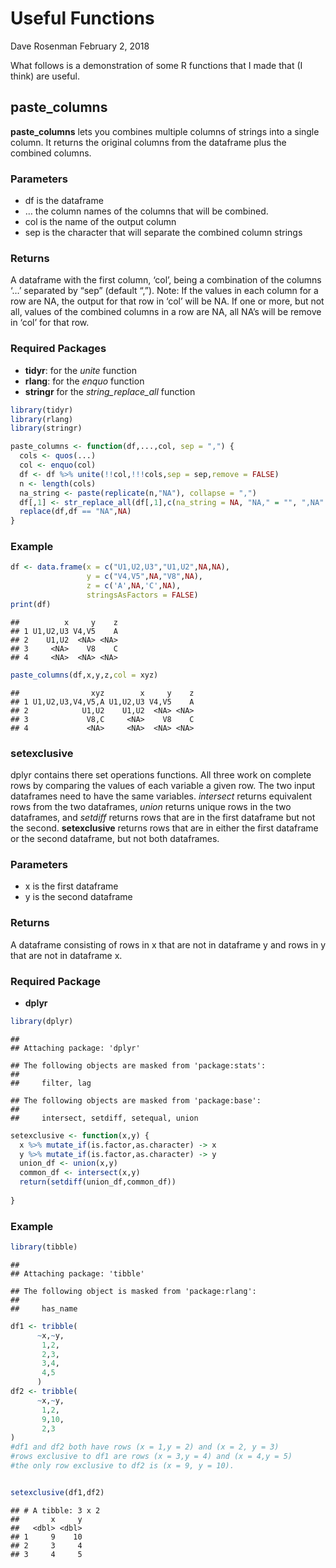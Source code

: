 Useful Functions
================
Dave Rosenman
February 2, 2018

What follows is a demonstration of some R functions that I made that (I
think) are useful.

## paste\_columns

**paste\_columns** lets you combines multiple columns of strings into a
single column. It returns the original columns from the dataframe plus
the combined columns.

### Parameters

  - df is the dataframe
  - … the column names of the columns that will be combined.
  - col is the name of the output column
  - sep is the character that will separate the combined column strings

### Returns

A dataframe with the first column, ‘col’, being a combination of the
columns ‘…’ separated by “sep” (default “,”). Note: If the values in
each column for a row are NA, the output for that row in ‘col’ will be
NA. If one or more, but not all, values of the combined columns in a row
are NA, all NA’s will be remove in ‘col’ for that row.

### Required Packages

  - **tidyr**: for the *unite* function
  - **rlang**: for the *enquo* function
  - **stringr** for the *string\_replace\_all* function

<!-- end list -->

``` r
library(tidyr)
library(rlang)
library(stringr)

paste_columns <- function(df,...,col, sep = ",") {
  cols <- quos(...)
  col <- enquo(col)
  df <- df %>% unite(!!col,!!!cols,sep = sep,remove = FALSE)
  n <- length(cols) 
  na_string <- paste(replicate(n,"NA"), collapse = ",")
  df[,1] <- str_replace_all(df[,1],c(na_string = NA, "NA," = "", ",NA" = ""))
  replace(df,df == "NA",NA)
}
```

### Example

``` r
df <- data.frame(x = c("U1,U2,U3","U1,U2",NA,NA),
                 y = c("V4,V5",NA,"V8",NA), 
                 z = c('A',NA,'C',NA),
                 stringsAsFactors = FALSE)
print(df)
```

    ##          x     y    z
    ## 1 U1,U2,U3 V4,V5    A
    ## 2    U1,U2  <NA> <NA>
    ## 3     <NA>    V8    C
    ## 4     <NA>  <NA> <NA>

``` r
paste_columns(df,x,y,z,col = xyz)
```

    ##                xyz        x     y    z
    ## 1 U1,U2,U3,V4,V5,A U1,U2,U3 V4,V5    A
    ## 2            U1,U2    U1,U2  <NA> <NA>
    ## 3             V8,C     <NA>    V8    C
    ## 4             <NA>     <NA>  <NA> <NA>

### setexclusive

dplyr contains there set operations functions. All three work on
complete rows by comparing the values of each variable a given row. The
two input dataframes need to have the same variables. *intersect*
returns equivalent rows from the two dataframes, *union* returns unique
rows in the two dataframes, and *setdiff* returns rows that are in the
first dataframe but not the second. **setexclusive** returns rows that
are in either the first dataframe or the second dataframe, but not both
dataframes.

### Parameters

  - x is the first dataframe
  - y is the second dataframe

### Returns

A dataframe consisting of rows in x that are not in dataframe y and rows
in y that are not in dataframe x.

### Required Package

  - **dplyr**

<!-- end list -->

``` r
library(dplyr)
```

    ## 
    ## Attaching package: 'dplyr'

    ## The following objects are masked from 'package:stats':
    ## 
    ##     filter, lag

    ## The following objects are masked from 'package:base':
    ## 
    ##     intersect, setdiff, setequal, union

``` r
setexclusive <- function(x,y) {
  x %>% mutate_if(is.factor,as.character) -> x
  y %>% mutate_if(is.factor,as.character) -> y
  union_df <- union(x,y)
  common_df <- intersect(x,y)
  return(setdiff(union_df,common_df))
  
}
```

### Example

``` r
library(tibble)
```

    ## 
    ## Attaching package: 'tibble'

    ## The following object is masked from 'package:rlang':
    ## 
    ##     has_name

``` r
df1 <- tribble(
      ~x,~y,
       1,2,
       2,3,
       3,4,
       4,5
      )
df2 <- tribble(
      ~x,~y,
       1,2,
       9,10,
       2,3
)
#df1 and df2 both have rows (x = 1,y = 2) and (x = 2, y = 3)
#rows exclusive to df1 are rows (x = 3,y = 4) and (x = 4,y = 5)
#the only row exclusive to df2 is (x = 9, y = 10).


setexclusive(df1,df2)
```

    ## # A tibble: 3 x 2
    ##       x     y
    ##   <dbl> <dbl>
    ## 1     9    10
    ## 2     3     4
    ## 3     4     5
